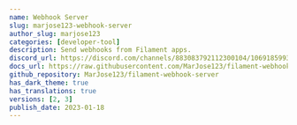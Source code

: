 ```yaml
---
name: Webhook Server
slug: marjose123-webhook-server
author_slug: marjose123
categories: [developer-tool]
description: Send webhooks from Filament apps.
discord_url: https://discord.com/channels/883083792112300104/1069185993770536990
docs_url: https://raw.githubusercontent.com/MarJose123/filament-webhook-server/2.x/README.md
github_repository: MarJose123/filament-webhook-server
has_dark_theme: true
has_translations: true
versions: [2, 3]
publish_date: 2023-01-18
---
```

